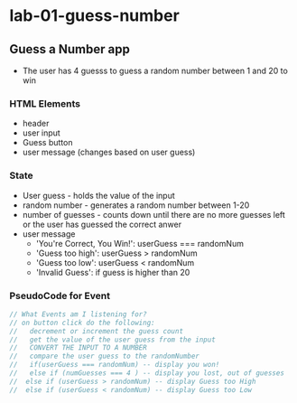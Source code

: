 # lab-01-guess-number

## Guess a Number app
* The user has 4 guesss to guess a random number between 1 and 20 to win

### HTML Elements
* header
* user input 
* Guess button
* user message (changes based on user guess)

### State
* User guess - holds the value of the input 
* random number - generates a random number between 1-20 
* number of guesses - counts down until there are no more guesses left or the user has guessed the correct anwer
* user message
    - 'You're Correct, You Win!': userGuess === randomNum
    - 'Guess too high': userGuess > randomNum
    - 'Guess too low': userGuess < randomNum
    - 'Invalid Guess': if guess is higher than 20

### PseudoCode for Event
 ```javascript
 // What Events am I listening for?
 // on button click do the following:
 //   decrement or increment the guess count
 //   get the value of the user guess from the input
 //   CONVERT THE INPUT TO A NUMBER
 //   compare the user guess to the randomNumber
 //   if(userGuess === randomNum) -- display you won!
 //   else if (numGuesses === 4 ) -- display you lost, out of guesses
 //  else if (userGuess > randomNum) -- display Guess too High
 //  else if (userGuess < randomNum) -- display Guess too Low
 ```